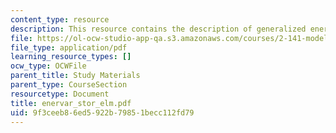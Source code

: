 ```yaml
---
content_type: resource
description: This resource contains the description of generalized energy variables.
file: https://ol-ocw-studio-app-qa.s3.amazonaws.com/courses/2-141-modeling-and-simulation-of-dynamic-systems-fall-2006/9f3ceeb86ed5922b79851becc112fd79_enervar_stor_elm.pdf
file_type: application/pdf
learning_resource_types: []
ocw_type: OCWFile
parent_title: Study Materials
parent_type: CourseSection
resourcetype: Document
title: enervar_stor_elm.pdf
uid: 9f3ceeb8-6ed5-922b-7985-1becc112fd79
---
```

